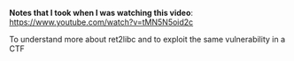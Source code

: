 **Notes that I took when I was watching this video**: https://www.youtube.com/watch?v=tMN5N5oid2c

To understand more about ret2libc and to exploit the same vulnerability in a CTF
